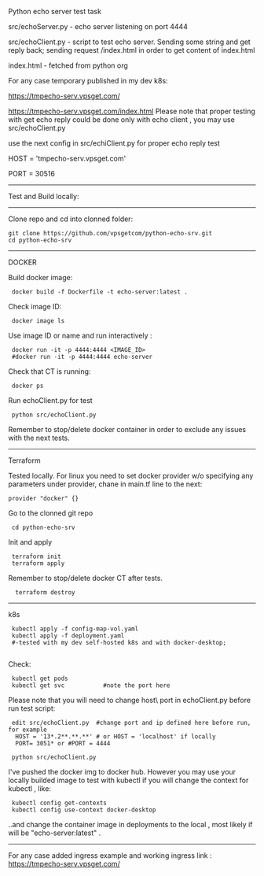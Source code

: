 Python echo server test task 

src/echoServer.py  - echo server listening on port 4444

src/echoClient.py - script to test echo server. Sending some string and get reply back; sending request /index.html in order to get content of index.html


index.html - fetched from python org

For any case temporary published in my dev k8s:

https://tmpecho-serv.vpsget.com/

https://tmpecho-serv.vpsget.com/index.html 
Please note that proper testing  with get echo reply could be done only with echo client , you may use src/echoClient.py

use the next config in src/echiClient.py for proper echo reply test


HOST = 'tmpecho-serv.vpsget.com'

PORT = 30516


___
Test and Build locally:
___


Clone repo and cd into clonned folder: 
```
git clone https://github.com/vpsgetcom/python-echo-srv.git
cd python-echo-srv
```

___
DOCKER

Build docker image:

```
 docker build -f Dockerfile -t echo-server:latest .
```

Check image ID:

```
 docker image ls
```

Use image ID or name  and run interactively : 

```
 docker run -it -p 4444:4444 <IMAGE_ID>
 #docker run -it -p 4444:4444 echo-server
```
Check that CT is running:

```
 docker ps
```

Run echoClient.py for test

```
 python src/echoClient.py
```


Remember to stop/delete docker container in order to exclude any issues with the next tests.
___

Terraform

Tested locally. For linux you need to set docker provider w/o  specifying any parameters under provider, chane in main.tf line to the next:
```
provider "docker" {}
```

Go to the clonned git repo
```
 cd python-echo-srv
```
Init and apply 

```
 terraform init
 terraform apply
```

Remember to stop/delete docker CT after tests.
```
  terraform destroy
```
___
k8s



```
 kubectl apply -f config-map-vol.yaml
 kubectl apply -f deployment.yaml 
 #-tested with my dev self-hosted k8s and with docker-desktop; 
 
```

Check:

```
 kubectl get pods
 kubectl get svc           #note the port here
``` 
Please  note that you will need to change host\ port in echoClient.py before run test script:
```
 edit src/echoClient.py  #change port and ip defined here before run, for example 
  HOST = '13*.2**.**.**' # or HOST = 'localhost' if locally
  PORT= 3051* or #PORT = 4444
 
 python src/echoClient.py 
```


I've pushed the docker img to docker hub. However you may use your locally builded image to test with kubectl if you will change the context for kubectl  , like: 

```
 kubectl config get-contexts
 kubectl config use-context docker-desktop
```
..and change the container image  in deployments to the local , most likely if will be "echo-server:latest"  .


___

For any case  added ingress example and working ingress link : https://tmpecho-serv.vpsget.com/




